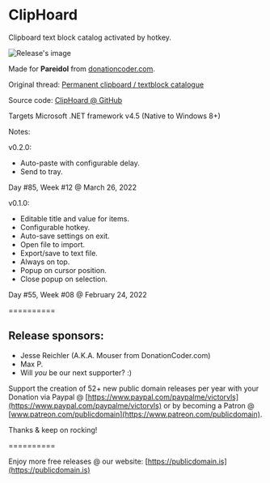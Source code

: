 # ClipHoard

Clipboard text block catalog activated by hotkey.

![Release's image](https://user-images.githubusercontent.com/54631779/155624413-f9e8e805-decf-4fb1-8c67-a9d5df10531e.png)

Made for **Pareidol** from [donationcoder.com](https://www.donationcoder.com).

Original thread: [Permanent clipboard / textblock catalogue](https://www.donationcoder.com/forum/index.php?topic=51679.0)

Source code: [ClipHoard @ GitHub](github.com/publicdomain/cliphoard)

Targets Microsoft .NET framework v4.5 (Native to Windows 8+)

Notes:

v0.2.0:

- Auto-paste with configurable delay.
- Send to tray.

Day #85, Week #12 @ March 26, 2022


v0.1.0:
- Editable title and value for items.
- Configurable hotkey.
- Auto-save settings on exit.
- Open file to import.
- Export/save to text file.
- Always on top.
- Popup on cursor position.
- Close popup on selection.

Day #55, Week #08 @ February 24, 2022

==========

## Release sponsors:

* Jesse Reichler (A.K.A. Mouser from DonationCoder.com)
* Max P.
* Will *you* be our next supporter? :)

Support the creation of 52+ new public domain releases per year with your Donation via Paypal @ [https://www.paypal.com/paypalme/victorvls](https://www.paypal.com/paypalme/victorvls) or by becoming a Patron @ [www.patreon.com/publicdomain](https://www.patreon.com/publicdomain).

Thanks & keep on rocking!

==========

Enjoy more free releases @ our website: [https://publicdomain.is](https://publicdomain.is)
